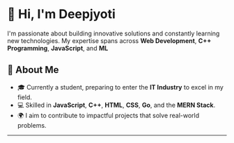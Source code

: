 # 👋 Hi, I'm Deepjyoti 
 I'm passionate about building innovative solutions and constantly learning new technologies. My expertise spans across **Web Development**, **C++ Programming**, **JavaScript**, and **ML**  

## 🌟 About Me  

- 🎓 Currently a student, preparing to enter the **IT Industry** to excel in my field.  
- 💻 Skilled in **JavaScript**, **C++**, **HTML**, **CSS**, **Go**, and the **MERN Stack**.  
- 🌍 I aim to contribute to impactful projects that solve real-world problems.  

---

